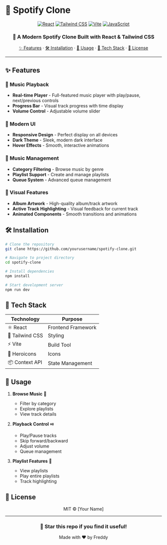 # 🎵 Spotify Clone

<div align="center">

[![React](https://img.shields.io/badge/React-20232A?style=for-the-badge&logo=react&logoColor=61DAFB)](https://reactjs.org/)
[![Tailwind CSS](https://img.shields.io/badge/Tailwind_CSS-38B2AC?style=for-the-badge&logo=tailwind-css&logoColor=white)](https://tailwindcss.com/)
[![Vite](https://img.shields.io/badge/Vite-646CFF?style=for-the-badge&logo=vite&logoColor=white)](https://vitejs.dev/)
[![JavaScript](https://img.shields.io/badge/JavaScript-F7DF1E?style=for-the-badge&logo=javascript&logoColor=black)](https://developer.mozilla.org/en-US/docs/Web/JavaScript)

### 🚀 A Modern Spotify Clone Built with React & Tailwind CSS

[✨ Features](#features) · [🛠️ Installation](#installation) · [🎯 Usage](#usage) · [🔧 Tech Stack](#tech-stack) · [📝 License](#license)

</div>

---

## ✨ Features

### 🎵 Music Playback
- **Real-time Player** - Full-featured music player with play/pause, next/previous controls
- **Progress Bar** - Visual track progress with time display
- **Volume Control** - Adjustable volume slider

### 📱 Modern UI
- **Responsive Design** - Perfect display on all devices
- **Dark Theme** - Sleek, modern dark interface
- **Hover Effects** - Smooth, interactive animations

### 🎼 Music Management
- **Category Filtering** - Browse music by genre
- **Playlist Support** - Create and manage playlists
- **Queue System** - Advanced queue management

### 🎨 Visual Features
- **Album Artwork** - High-quality album/track artwork
- **Active Track Highlighting** - Visual feedback for current track
- **Animated Components** - Smooth transitions and animations

## 🛠️ Installation

```bash
# Clone the repository
git clone https://github.com/yourusername/spotify-clone.git

# Navigate to project directory
cd spotify-clone

# Install dependencies
npm install

# Start development server
npm run dev
```

## 🔧 Tech Stack

<div align="center">

| Technology | Purpose |
|------------|---------|
| ⚛️ React | Frontend Framework |
| 🎨 Tailwind CSS | Styling |
| ⚡ Vite | Build Tool |
| 🦸 Heroicons | Icons |
| 📦 Context API | State Management |

</div>

## 🎯 Usage

1. **Browse Music** 🎵
   - Filter by category
   - Explore playlists
   - View track details

2. **Playback Control** ⏯️
   - Play/Pause tracks
   - Skip forward/backward
   - Adjust volume
   - Queue management

3. **Playlist Features** 📑
   - View playlists
   - Play entire playlists
   - Track highlighting

## 📝 License

<div align="center">

MIT © [Your Name]

</div>

---

<div align="center">

### 🌟 Star this repo if you find it useful!

Made with ❤️ by Freddy

</div>
